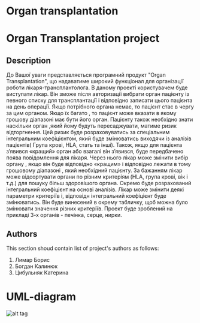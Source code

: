 Organ transplantation
===============


# Organ Transplantation project #

## Description ##
 До Вашої уваги представляється програмний продукт "Organ Transplantation", що надаватиме широкий функціонал для організації роботи лікаря-трансплантолога.
 В даному проекті користувачем буде виступати лікар. Він зможе після  авторизації  вибрати орган пацієнту із певного списку для трансплантації і відповідно записати цього пацієнта на день  операції. Якщо потрібного органа немає, то пацієнт стає в чергу за цим органом. Якщо їх багато , то пацієнт може вказати в якому грошову діапазоні має бути його орган. 
 Пацієнту також необхідно знати наскільки орган ,який йому будуть пересаджувати, матиме ризик відторгнення. Цей ризик буде розраховуватись за спеціальним інтегральним коефіцієнтом, який буде змінюватись виходячи із аналізів пацієнтів( Група крові, HLA, стать та інші). 
 Також, якщо для пацієнта з’явився «кращий» орган або взагалі він з’явився, буде передбачено поява повідомлення для лікаря. Через нього лікар може змінити вибір органу , якщо він буде відповідно «кращим» і відповідно лежати в тому грошовому діапазоні , який необхідний пацієнту. 
 За бажанням лікар може відсортувати органи по різним критеріям (HLA, група крові, вік і т.д.) для пошуку більш здоровішого органа.
 Окремо буде розрахований інтегральний коефіцієнт на основі аналізів. Лікар може змінити деякі параметри критеріїв і, відповідн інтегральний коефіцієнт буде змінюватись. Він буде винесений в окрему табличку, щоб можна було змінювати значення різних критеріїв. 
 Проект буде зроблений на прикладі 3-х органів  - печінка, серце, нирки. 


## Authors ##
This section shoud contain list of project's authors as follows:

1. Лимар Борис
2. Богдан Калинюк
3. Цибульняк Катерина


# UML-diagram #

![alt tag](http://cs607131.vk.me/v607131273/6c4b/YPMCHAI2VNg.jpg)
 



